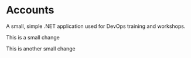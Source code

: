 Accounts
========

A small, simple .NET application used for DevOps training and workshops.

This is a small change

This is another small change
